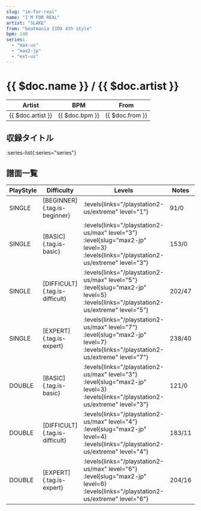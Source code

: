 ```yaml
---
slug: "im-for-real"
name: "I'M FOR REAL"
artist: "SLAKE"
from: "beatmania IIDX 4th style"
bpm: 140
series:
  - "max-us"
  - "max2-jp"
  - "ext-us"
---
```


# {{ $doc.name }} / {{ $doc.artist }}

|Artist|BPM|From|
|------|---|----|
|{{ $doc.artist }}|{{ $doc.bpm }}|{{ $doc.from }}|

## 収録タイトル

:series-list{:series="series"}

## 譜面一覧

|PlayStyle|Difficulty|Levels|Notes|Movie|
|---------|----------|------|-----|-----|
|SINGLE|[BEGINNER]{.tag.is-beginner}| :levels{links="/playstation2-us/extreme" level="1"}|91/0||
|SINGLE|[BASIC]{.tag.is-basic}| :levels{links="/playstation2-us/max" level="3"} :level{slug="max2-jp" level=3}  :levels{links="/playstation2-us/extreme" level="3"}|153/0||
|SINGLE|[DIFFICULT]{.tag.is-difficult}| :levels{links="/playstation2-us/max" level="5"} :level{slug="max2-jp" level=5}  :levels{links="/playstation2-us/extreme" level="5"}|202/47||
|SINGLE|[EXPERT]{.tag.is-expert}| :levels{links="/playstation2-us/max" level="7"} :level{slug="max2-jp" level=7}  :levels{links="/playstation2-us/extreme" level="7"}|238/40||
|DOUBLE|[BASIC]{.tag.is-basic}| :levels{links="/playstation2-us/max" level="3"} :level{slug="max2-jp" level=3}  :levels{links="/playstation2-us/extreme" level="3"}|121/0||
|DOUBLE|[DIFFICULT]{.tag.is-difficult}| :levels{links="/playstation2-us/max" level="4"} :level{slug="max2-jp" level=4}  :levels{links="/playstation2-us/extreme" level="4"}|183/11||
|DOUBLE|[EXPERT]{.tag.is-expert}| :levels{links="/playstation2-us/max" level="6"} :level{slug="max2-jp" level=6}  :levels{links="/playstation2-us/extreme" level="6"}|204/16||
